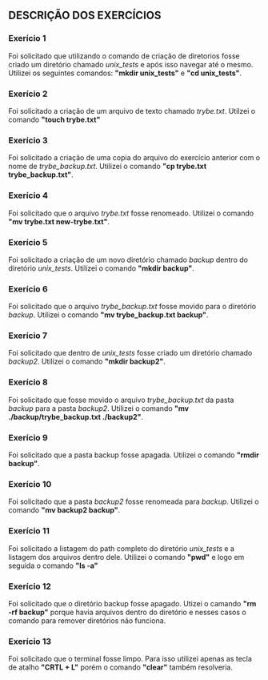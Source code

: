 ## DESCRIÇÃO DOS EXERCÍCIOS
 
### Exerício 1
Foi solicitado que utilizando o comando de criação de diretorios fosse criado um diretório chamado *unix_tests* e após isso navegar até o mesmo. Utilizei os seguintes comandos: **"mkdir unix_tests"** e **"cd unix_tests"**.
### Exerício 2
Foi solicitado a criação de um arquivo de texto chamado *trybe.txt*. Utilzei o comando **"touch trybe.txt"**
### Exerício 3
Foi solicitado a criação de uma copia do arquivo do exercício anterior com o nome de *trybe_backup.txt*. Utilizei o comando **"cp trybe.txt trybe_backup.txt"**.
### Exerício 4
Foi solicitado que o arquivo *trybe.txt* fosse renomeado. Utilizei o comando **"mv trybe.txt new-trybe.txt"**.
### Exerício 5
Foi solicitado a criação de um novo diretório chamado *backup* dentro do diretório *unix_tests*. Utilizei o comando **"mkdir backup"**.
### Exerício 6
Foi solicitado que o arquivo *trybe_backup.txt* fosse movido para o diretório *backup*. Utilizei o comando **"mv trybe_backup.txt backup"**.
### Exerício 7
Foi solicitado que dentro de *unix_tests* fosse criado um diretório chamado *backup2*. Utilizei o comando **"mkdir backup2"**.
### Exerício 8
Foi solicitado que fosse movido o arquivo *trybe_backup.txt* da pasta *backup* para a pasta *backup2*. Utilizei o comando **"mv ./backup/trybe_backup.txt ./backup2"**.
### Exerício 9
Foi solicitado que a pasta backup fosse apagada. Utilizei o comando **"rmdir backup"**.
### Exerício 10
Foi solicitado que a pasta *backup2* fosse renomeada para *backup*. Utilizei o comando **"mv backup2 backup"**.
### Exerício 11
Foi solicitado a listagem do path completo do diretório *unix_tests* e a listagem dos arquivos dentro dele. Utilizei o comando **"pwd"** e logo em seguida o comando **"ls -a"**
### Exerício 12
Foi solicitado que o diretório backup fosse apagado. Utizei o camando **"rm -rf backup"** porque havia arquivos dentro do diretório e nesses casos o comando para remover diretórios não funciona.
### Exerício 13
Foi solicitado que o terminal fosse limpo. Para isso utilizei apenas as tecla de atalho **"CRTL + L"** porém o comando **"clear"** também resolveria.


